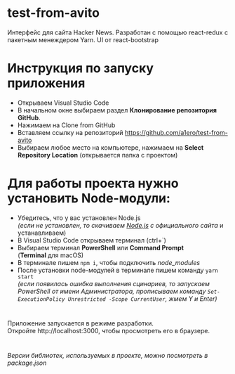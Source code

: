 # test-from-avito

Интерфейс для сайта Hacker News. Разработан с помощью react-redux с пакетным менеждером Yarn.
UI от react-bootstrap

# Инструкция по запуску приложения

- Открываем Visual Studio Code  
- В начальном окне выбираем раздел **Клонирование репозитория GitHub**.  
- Нажимаем на Clone from GitHub  
- Вставляем ссылку на репозиторий https://github.com/a1ero/test-from-avito  
- Выбираем любое место на компьютере, нажимаем на **Select Repository Location** (открывается папка с проектом)

# Для работы проекта нужно установить Node-модули:
- Убедитесь, что у вас установлен Node.js  
*(если не установлен, то скачиваем [Node.js](https://nodejs.org/en/download/) с официального сайта*  и устанавливаем)
- В Visual Studio Code открываем терминал (ctrl+`)
- Выбираем терминал **PowerShell** или **Command Prompt**  
   (**Terminal** для macOS)
- В терминале пишем `npm i`, чтобы подключить *node_modules*
- После установки node-модулей в терминале пишем команду `yarn start`  
 *(если появилась ошибка выполнения сцинариев, то запускаем PowerShell от имени Администратора, прописываем команду `Set-ExecutionPolicy Unrestricted -Scope CurrentUser`, жмем Y и Enter)*

#

Приложение запускается в режиме разработки.\
Откройте http://localhost:3000, чтобы просмотреть его в браузере.

#

_Версии библиотек, используемых в проекте, можно посмотреть в package.json_
